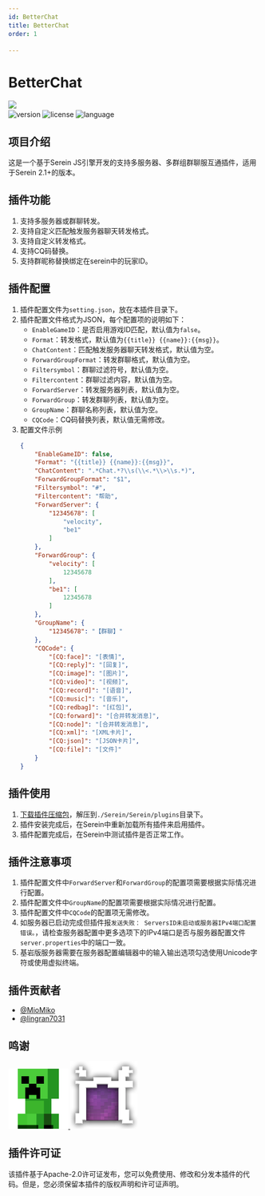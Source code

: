 ```yaml
---
id: BetterChat
title: BetterChat
order: 1

---
```


 # BetterChat

<img src="https://count.getloli.com/@BetterChat?name=BetterChat&theme=minecraft&padding=7&offset=0&align=top&scale=1&pixelated=1&darkmode=auto">

<div>
    <img src="https://img.shields.io/badge/version-1.0.1-blue.svg" alt="version">
    <img src="https://img.shields.io/badge/license-Apache--2.0-green.svg" alt="license">
    <img src="https://img.shields.io/badge/language-JavaScript-orange.svg" 
alt="language">
</div>

## 项目介绍

这是一个基于Serein JS引擎开发的支持多服务器、多群组群聊服互通插件，适用于Serein 2.1+的版本。

## 插件功能

1. 支持多服务器或群聊转发。
2. 支持自定义匹配触发服务器聊天转发格式。
3. 支持自定义转发格式。
4. 支持CQ码替换。
5. 支持群昵称替换绑定在serein中的玩家ID。

## 插件配置

1. 插件配置文件为`setting.json`，放在本插件目录下。
2. 插件配置文件格式为JSON，每个配置项的说明如下：
    - `EnableGameID`：是否启用游戏ID匹配，默认值为`false`。
    - `Format`：转发格式，默认值为`{{title}} {{name}}:{{msg}}`。
    - `ChatContent`：匹配触发服务器聊天转发格式，默认值为空。
    - `ForwardGroupFormat`：转发群聊格式，默认值为空。
    - `Filtersymbol`：群聊过滤符号，默认值为空。
    - `Filtercontent`：群聊过滤内容，默认值为空。
    - `ForwardServer`：转发服务器列表，默认值为空。
    - `ForwardGroup`：转发群聊列表，默认值为空。
    - `GroupName`：群聊名称列表，默认值为空。
    - `CQCode`：CQ码替换列表，默认值无需修改。
3. 配置文件示例
    ```json
    {
        "EnableGameID": false,
        "Format": "{{title}} {{name}}:{{msg}}",
        "ChatContent": ".*Chat.*?\\s(\\<.*\\>\\s.*)",
        "ForwardGroupFormat": "$1",
        "Filtersymbol": "#",
        "Filtercontent": "帮助",
        "ForwardServer": {
            "12345678": [
                "velocity",
                "be1"
            ]
        },
        "ForwardGroup": {
            "velocity": [
                12345678
            ],
            "be1": [
                12345678
            ]
        },
        "GroupName": {
            "12345678": "【群聊】"
        },
        "CQCode": {
            "[CQ:face]": "[表情]",
            "[CQ:reply]": "[回复]",
            "[CQ:image]": "[图片]",
            "[CQ:video]": "[视频]",
            "[CQ:record]": "[语音]",
            "[CQ:music]": "[音乐]",
            "[CQ:redbag]": "[红包]",
            "[CQ:forward]": "[合并转发消息]",
            "[CQ:node]": "[合并转发消息]",
            "[CQ:xml]": "[XML卡片]",
            "[CQ:json]": "[JSON卡片]",
            "[CQ:file]": "[文件]"
        }
    }
    ```

## 插件使用

1. [下载插件压缩包](https://github.com/inf-mc/BetterChat/releases)，解压到`./Serein/Serein/plugins`目录下。
2. 插件安装完成后，在Serein中重新加载所有插件来启用插件。
3. 插件配置完成后，在Serein中测试插件是否正常工作。

## 插件注意事项

1. 插件配置文件中`ForwardServer`和`ForwardGroup`的配置项需要根据实际情况进行配置。
2. 插件配置文件中`GroupName`的配置项需要根据实际情况进行配置。
3. 插件配置文件中`CQCode`的配置项无需修改。
4. 如服务器已启动完成但插件报`发送失败： ServersID未启动或服务器IPv4端口配置错误。`，请检查服务器配置中更多选项下的IPv4端口是否与服务器配置文件`server.properties`中的端口一致。
5. 基岩版服务器需要在服务器配置编辑器中的输入输出选项勾选使用Unicode字符或使用虚拟终端。

## 插件贡献者

- [@MioMiko](https://github.com/MioMiko)
- [@lingran7031](https://github.com/lingran7031)

## 鸣谢

<div>
    <div>
        <a href="https://sereindev.github.io/" target="_blank">
            <img src="./serein.png" width="120" alt="logo">
        </a>
        <a href="https://wiki.infinf.info/" target="_blank">
            <img src="./inf-logo-x135.png" alt="logo">
        </a>
    </div>
</div>

## 插件许可证

该插件基于Apache-2.0许可证发布，您可以免费使用、修改和分发本插件的代码。但是，您必须保留本插件的版权声明和许可证声明。
